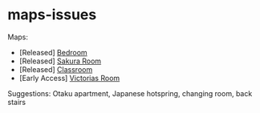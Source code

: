 # maps-issues

Maps:
* [Released] [Bedroom](https://www.patreon.com/posts/bedroom-map-39931982)
* [Released] [Sakura Room](https://www.patreon.com/posts/sakura-room-map-40208487)
* [Released] [Classroom](https://www.patreon.com/posts/classroom-map-40423122)
* [Early Access] [Victorias Room](https://www.patreon.com/posts/victorias-room-40671623)

Suggestions: 
Otaku apartment, 
Japanese hotspring, 
changing room, 
back stairs

